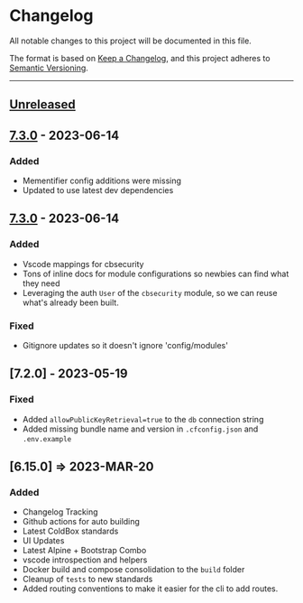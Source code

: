 # Changelog

All notable changes to this project will be documented in this file.

The format is based on [Keep a Changelog](https://keepachangelog.com/en/1.0.0/),
and this project adheres to [Semantic Versioning](https://semver.org/spec/v2.0.0.html).

* * *

## [Unreleased]

## [7.3.0] - 2023-06-14

### Added

- Mementifier config additions were missing
- Updated to use latest dev dependencies

## [7.3.0] - 2023-06-14

### Added

- Vscode mappings for cbsecurity
- Tons of inline docs for module configurations so newbies can find what they need
- Leveraging the auth `User` of the `cbsecurity` module, so we can reuse what's already been built.

### Fixed

- Gitignore updates so it doesn't ignore 'config/modules'

## [7.2.0] - 2023-05-19

### Fixed

- Added `allowPublicKeyRetrieval=true` to the `db` connection string
- Added missing bundle name and version in `.cfconfig.json` and `.env.example`

## [6.15.0] => 2023-MAR-20

### Added

- Changelog Tracking
- Github actions for auto building
- Latest ColdBox standards
- UI Updates
- Latest Alpine + Bootstrap Combo
- vscode introspection and helpers
- Docker build and compose consolidation to the `build` folder
- Cleanup of `tests` to new standards
- Added routing conventions to make it easier for the cli to add routes.

[Unreleased]: https://github.com/coldbox-templates/rest-hmvc/compare/v7.3.0...HEAD

[7.3.0]: https://github.com/coldbox-templates/rest-hmvc/compare/d9eb531a5efc9aa3d92fce4736f643d1cde16c0a...v7.3.0
